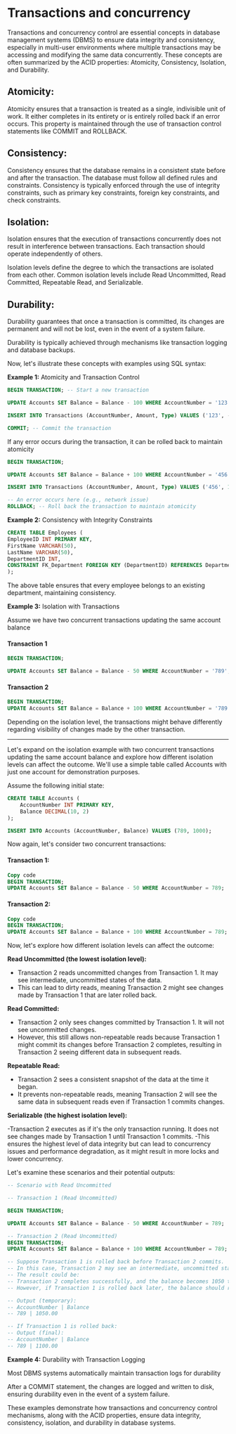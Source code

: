 # Transactions and concurrency

Transactions and concurrency control are essential concepts in database management systems (DBMS) to ensure data integrity and consistency, especially in multi-user environments where multiple transactions may be accessing and modifying the same data concurrently. These concepts are often summarized by the ACID properties: Atomicity, Consistency, Isolation, and Durability.

## Atomicity:

Atomicity ensures that a transaction is treated as a single, indivisible unit of work. It either completes in its entirety or is entirely rolled back if an error occurs.
This property is maintained through the use of transaction control statements like COMMIT and ROLLBACK.

## Consistency:

Consistency ensures that the database remains in a consistent state before and after the transaction. The database must follow all defined rules and constraints.
Consistency is typically enforced through the use of integrity constraints, such as primary key constraints, foreign key constraints, and check constraints.

## Isolation:

Isolation ensures that the execution of transactions concurrently does not result in interference between transactions. Each transaction should operate independently of others.

Isolation levels define the degree to which the transactions are isolated from each other. Common isolation levels include Read Uncommitted, Read Committed, Repeatable Read, and Serializable.

## Durability:

Durability guarantees that once a transaction is committed, its changes are permanent and will not be lost, even in the event of a system failure.

Durability is typically achieved through mechanisms like transaction logging and database backups.

Now, let's illustrate these concepts with examples using SQL syntax:

**Example 1:** Atomicity and Transaction Control

```sql
BEGIN TRANSACTION; -- Start a new transaction

UPDATE Accounts SET Balance = Balance - 100 WHERE AccountNumber = '123'; -- Deduct $100 from account balance

INSERT INTO Transactions (AccountNumber, Amount, Type) VALUES ('123', -100, 'Withdrawal'); -- Record the transaction

COMMIT; -- Commit the transaction
```

If any error occurs during the transaction, it can be rolled back to maintain atomicity

```SQL
BEGIN TRANSACTION;

UPDATE Accounts SET Balance = Balance + 100 WHERE AccountNumber = '456';

INSERT INTO Transactions (AccountNumber, Amount, Type) VALUES ('456', 100, 'Deposit');

-- An error occurs here (e.g., network issue)
ROLLBACK; -- Roll back the transaction to maintain atomicity
```

**Example 2:** Consistency with Integrity Constraints

```SQL
CREATE TABLE Employees (
EmployeeID INT PRIMARY KEY,
FirstName VARCHAR(50),
LastName VARCHAR(50),
DepartmentID INT,
CONSTRAINT FK_Department FOREIGN KEY (DepartmentID) REFERENCES Departments(DepartmentID)
);
```

The above table ensures that every employee belongs to an existing department, maintaining consistency.

**Example 3:** Isolation with Transactions

Assume we have two concurrent transactions updating the same account balance

#### Transaction 1

```SQL
BEGIN TRANSACTION;

UPDATE Accounts SET Balance = Balance - 50 WHERE AccountNumber = '789';
```

#### Transaction 2

```SQL
BEGIN TRANSACTION;
UPDATE Accounts SET Balance = Balance + 100 WHERE AccountNumber = '789';
```

Depending on the isolation level, the transactions might behave differently regarding visibility of changes made by the other transaction.

---

Let's expand on the isolation example with two concurrent transactions updating the same account balance and explore how different isolation levels can affect the outcome. We'll use a simple table called Accounts with just one account for demonstration purposes.

Assume the following initial state:

```sql
CREATE TABLE Accounts (
    AccountNumber INT PRIMARY KEY,
    Balance DECIMAL(10, 2)
);

INSERT INTO Accounts (AccountNumber, Balance) VALUES (789, 1000);
```

Now again, let's consider two concurrent transactions:

#### Transaction 1:

```sql
Copy code
BEGIN TRANSACTION;
UPDATE Accounts SET Balance = Balance - 50 WHERE AccountNumber = 789;
```

#### Transaction 2:

```sql
Copy code
BEGIN TRANSACTION;
UPDATE Accounts SET Balance = Balance + 100 WHERE AccountNumber = 789;
```

Now, let's explore how different isolation levels can affect the outcome:

**Read Uncommitted (the lowest isolation level):**

- Transaction 2 reads uncommitted changes from Transaction 1. It may see intermediate, uncommitted states of the data.
- This can lead to dirty reads, meaning Transaction 2 might see changes made by Transaction 1 that are later rolled back.

**Read Committed:**

- Transaction 2 only sees changes committed by Transaction 1. It will not see uncommitted changes.
- However, this still allows non-repeatable reads because Transaction 1 might commit its changes before Transaction 2 completes, resulting in Transaction 2 seeing different data in subsequent reads.

**Repeatable Read:**

- Transaction 2 sees a consistent snapshot of the data at the time it began.
- It prevents non-repeatable reads, meaning Transaction 2 will see the same data in subsequent reads even if Transaction 1 commits changes.

**Serializable (the highest isolation level):**

-Transaction 2 executes as if it's the only transaction running. It does not see changes made by Transaction 1 until Transaction 1 commits.
-This ensures the highest level of data integrity but can lead to concurrency issues and performance degradation, as it might result in more locks and lower concurrency.

Let's examine these scenarios and their potential outputs:

```sql
-- Scenario with Read Uncommitted

-- Transaction 1 (Read Uncommitted)

BEGIN TRANSACTION;

UPDATE Accounts SET Balance = Balance - 50 WHERE AccountNumber = 789;

-- Transaction 2 (Read Uncommitted)
BEGIN TRANSACTION;
UPDATE Accounts SET Balance = Balance + 100 WHERE AccountNumber = 789;

-- Suppose Transaction 1 is rolled back before Transaction 2 commits.
-- In this case, Transaction 2 may see an intermediate, uncommitted state of the data from Transaction 1.
-- The result could be:
-- Transaction 2 completes successfully, and the balance becomes 1050 temporarily.
-- However, if Transaction 1 is rolled back later, the balance should revert to its original state (1100).

-- Output (temporary):
-- AccountNumber | Balance
-- 789 | 1050.00

-- If Transaction 1 is rolled back:
-- Output (final):
-- AccountNumber | Balance
-- 789 | 1100.00
```

**Example 4:** Durability with Transaction Logging

Most DBMS systems automatically maintain transaction logs for durability

After a COMMIT statement, the changes are logged and written to disk, ensuring durability even in the event of a system failure.

These examples demonstrate how transactions and concurrency control mechanisms, along with the ACID properties, ensure data integrity, consistency, isolation, and durability in database systems.
